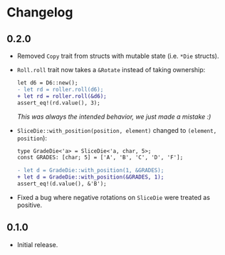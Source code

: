 # Changelog

## 0.2.0

- Removed `Copy` trait from structs with mutable state (i.e. `*Die` structs).
- `Roll.roll` trait now takes a `&Rotate` instead of taking ownership:

  ```diff
  let d6 = D6::new();
  - let rd = roller.roll(d6);
  + let rd = roller.roll(&d6);
  assert_eq!(rd.value(), 3);
  ```

  _This was always the intended behavior, we just made a mistake :)_

- `SliceDie::with_position(position, element)` changed to `(element, position`):

  ```diff
  type GradeDie<'a> = SliceDie<'a, char, 5>;
  const GRADES: [char; 5] = ['A', 'B', 'C', 'D', 'F'];

  - let d = GradeDie::with_position(1, &GRADES);
  + let d = GradeDie::with_position(&GRADES, 1);
  assert_eq!(d.value(), &'B');
  ```

- Fixed a bug where negative rotations on `SliceDie` were treated as positive.

## 0.1.0

- Initial release.
